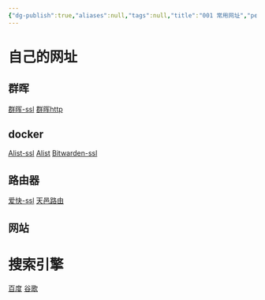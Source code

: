 ```yaml
---
{"dg-publish":true,"aliases":null,"tags":null,"title":"001 常用网址","permalink":"/0802/001/","dgPassFrontmatter":true,"noteIcon":""}
---
```


# 自己的网址

## 群晖
[群晖-ssl](https://552210.xyz:5001) [群晖http](http://552210.xyz:5000) 
## docker
[Alist-ssl](https://552210.xyz:5233)  [Alist](http://552210.xyz:5244) [Bitwarden-ssl](https://552210.xyz:9080) 
## 路由器
[爱快-ssl](https://552210.xyz) [天邑路由](http://552210.xyz:521) 


## 网站



# 搜索引擎

[百度](https://www.baidu.com) [谷歌](https://www.google.com.hk/) 